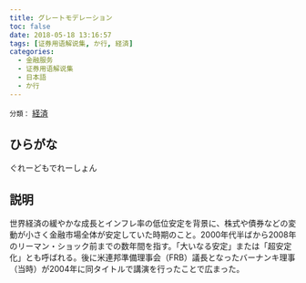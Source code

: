 ```yaml
---
title: グレートモデレーション
toc: false
date: 2018-05-18 13:16:57
tags: [证券用语解说集, か行, 経済]
categories:
  - 金融服务
  - 证券用语解说集
  - 日本語
  - か行
---
```


`分類：` [経済](/tags/経済/)

## ひらがな

ぐれーどもでれーしょん

## 説明

世界経済の緩やかな成長とインフレ率の低位安定を背景に、株式や債券などの変動が小さく金融市場全体が安定していた時期のこと。2000年代半ばから2008年のリーマン・ショック前までの数年間を指す。「大いなる安定」または「超安定化」とも呼ばれる。後に米連邦準備理事会（FRB）議長となったバーナンキ理事（当時）が2004年に同タイトルで講演を行ったことで広まった。
